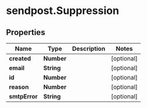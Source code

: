 # sendpost.Suppression

## Properties

Name | Type | Description | Notes
------------ | ------------- | ------------- | -------------
**created** | **Number** |  | [optional] 
**email** | **String** |  | [optional] 
**id** | **Number** |  | [optional] 
**reason** | **Number** |  | [optional] 
**smtpError** | **String** |  | [optional] 


